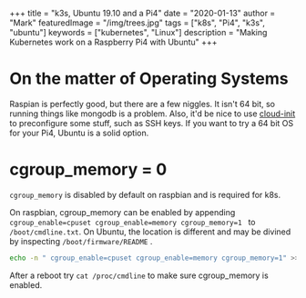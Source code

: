 +++
title = "k3s, Ubuntu 19.10 and a Pi4"
date = "2020-01-13"
author = "Mark"
featuredImage = "/img/trees.jpg"
tags = ["k8s", "Pi4", "k3s", "ubuntu"]
keywords = ["kubernetes", "Linux"]
description = "Making Kubernetes work on a Raspberry Pi4 with Ubuntu"
+++

# On the matter of Operating Systems

Raspian is perfectly good, but there are a few niggles. It isn't 64 bit, so
running things like mongodb is a problem. Also, it'd be nice to use
[cloud-init](https://cloud-init.io/) to preconfigure some stuff, such as SSH
keys. If you want to try a 64 bit OS for your Pi4, Ubuntu is a solid option.

# cgroup_memory = 0

`cgroup_memory` is disabled by default on raspbian and is required for k8s.

On raspbian, cgroup_memory can be enabled by appending `cgroup_enable=cpuset
cgroup_enable=memory cgroup_memory=1 ` to ` /boot/cmdline.txt`. On Ubuntu, the
location is different and may be divined by inspecting `/boot/firmware/README` .

```bash
echo -n " cgroup_enable=cpuset cgroup_enable=memory cgroup_memory=1" >> /boot/firmware/nobtcmd.txt
```

After a reboot try `cat /proc/cmdline` to make sure cgroup_memory is enabled.
